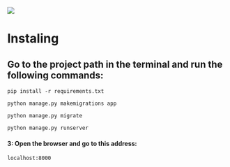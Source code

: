 ![](https://badgen.net/badge/Editor.js/v2.0/blue)


# Instaling
## Go to the project path in the terminal and run the following commands:

```shell
pip install -r requirements.txt

python manage.py makemigrations app

python manage.py migrate
  
python manage.py runserver
```
#### 3: Open the browser and go to this address:

    localhost:8000
